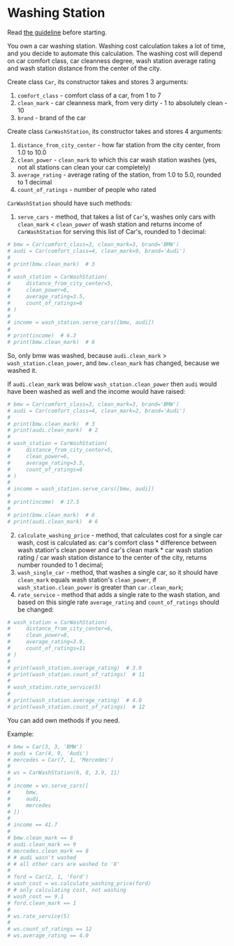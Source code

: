 # Washing Station

Read [the guideline](https://github.com/mate-academy/py-task-guideline/blob/main/README.md) before starting.

You own a car washing station. Washing cost calculation
takes a lot of time, and you decide to automate this
calculation. The washing cost will depend on car comfort
class, car cleanness degree, wash station average rating
and wash station distance from the center of the city.

Create class `Car`, its constructor takes and stores
3 arguments:

1. `comfort_class` - comfort class of a car, from 1 to 7
2. `clean_mark` - car cleanness mark, from very
   dirty - 1 to absolutely clean - 10
3. `brand` - brand of the car

Create class `CarWashStation`, its constructor takes and
stores 4 arguments:

1. `distance_from_city_center` - how far station from
   the city center, from 1.0 to 10.0
2. `clean_power` - `clean_mark` to which this car wash station
   washes (yes, not all stations can clean your car completely)
3. `average_rating` - average rating of the station,
   from 1.0 to 5.0, rounded to 1 decimal
4. `count_of_ratings` - number of people who rated

`CarWashStation` should have such methods:

1. `serve_cars` - method, that takes a list of `Car`'s, washes only
   cars with `clean_mark` < `clean_power` of wash station
   and returns income of `CarWashStation` for serving this list of Car's,
   rounded to 1 decimal:

```python
# bmw = Car(comfort_class=3, clean_mark=3, brand='BMW')
# audi = Car(comfort_class=4, clean_mark=9, brand='Audi')
# 
# print(bmw.clean_mark)  # 3
# 
# wash_station = CarWashStation(
#     distance_from_city_center=5,
#     clean_power=6,
#     average_rating=3.5,
#     count_of_ratings=6
# )
# 
# income = wash_station.serve_cars([bmw, audi])
# 
# print(income)  # 6.3
# print(bmw.clean_mark)  # 6
```

So, only bmw was washed, because `audi.clean_mark` > `wash_station.clean_power`,
and `bmw.clean_mark` has changed, because we washed it.

If `audi.clean_mark` was below `wash_station.clean_power` then `audi` would have been washed as well
and the income would have raised:

```python
# bmw = Car(comfort_class=3, clean_mark=3, brand='BMW')
# audi = Car(comfort_class=4, clean_mark=2, brand='Audi')
# 
# print(bmw.clean_mark)  # 3
# print(audi.clean_mark)  # 2
# 
# wash_station = CarWashStation(
#     distance_from_city_center=5,
#     clean_power=6,
#     average_rating=3.5,
#     count_of_ratings=6
# )
# 
# income = wash_station.serve_cars([bmw, audi])
# 
# print(income)  # 17.5
# 
# print(bmw.clean_mark)  # 6
# print(audi.clean_mark)  # 6
```

2. `calculate_washing_price` - method, that calculates cost for a
   single car wash,
   cost is calculated as: car's comfort class * difference between
   wash station's clean power and car's clean mark * car wash station
   rating / car wash station
   distance to the center of the city, returns number rounded
   to 1 decimal;
3. `wash_single_car` - method, that washes a single car, so it should
   have `clean_mark` equals wash station's `clean_power`, if
   `wash_station.clean_power` is greater than `car.clean_mark`;
4. `rate_service` - method that adds a single rate to the wash station, and based on this single rate
   `average_rating` and `count_of_ratings` should be changed:

```python
# wash_station = CarWashStation(
#     distance_from_city_center=6,
#     clean_power=8,
#     average_rating=3.9,
#     count_of_ratings=11
# )
# 
# print(wash_station.average_rating)  # 3.9
# print(wash_station.count_of_ratings)  # 11
# 
# wash_station.rate_service(5)
# 
# print(wash_station.average_rating)  # 4.0
# print(wash_station.count_of_ratings)  # 12
```

You can add own methods if you need.

Example:

```python
# bmw = Car(3, 3, 'BMW')
# audi = Car(4, 9, 'Audi')
# mercedes = Car(7, 1, 'Mercedes')
# 
# ws = CarWashStation(6, 8, 3.9, 11)
# 
# income = ws.serve_cars([
#     bmw,
#     audi,
#     mercedes
# ])
# 
# income == 41.7
# 
# bmw.clean_mark == 8
# audi.clean_mark == 9
# mercedes.clean_mark == 8
# # audi wasn't washed
# # all other cars are washed to '8'
# 
# ford = Car(2, 1, 'Ford')
# wash_cost = ws.calculate_washing_price(ford)
# # only calculating cost, not washing
# wash_cost == 9.1
# ford.clean_mark == 1
# 
# ws.rate_service(5)
# 
# ws.count_of_ratings == 12
# ws.average_rating == 4.0
```